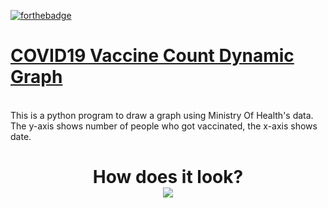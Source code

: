 [![forthebadge](https://forthebadge.com/images/badges/made-with-python.svg)](http://forthebadge.com)
# [COVID19 Vaccine Count Dynamic Graph](https://github.com/ErdemIpek/ERU-Duyuru-Desktop)
<br>
This is a python program to draw a graph using Ministry Of Health's data. The y-axis shows number of people who got vaccinated, the x-axis shows date.
<br>
<h1 align="center">
    How does it look?
  <br>
    <img src="https://i.imgur.com/RguFKxX.png"/>
  </h1>
